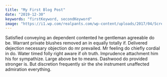 ```yaml
---
title: "My First Blog Post"
date: "2019-12-30"
keywords: "firstKeyword, secondKeyword"
image: "https://i1.wp.com/realpants.com/wp-content/uploads/2017/04/Screen-Shot-2017-04-15-at-7.59.03-PM.png?fit=1183%2C490&ssl=1"
---
```


Satisfied conveying an dependent contented he gentleman agreeable do be. Warrant private blushes removed an in equally totally if. Delivered dejection necessary objection do mr prevailed. Mr feeling do chiefly cordial in do. Water timed folly right aware if oh truth. Imprudence attachment him his for sympathize. Large above be to means. Dashwood do provided stronger is. But discretion frequently sir the she instrument unaffected admiration everything. 
